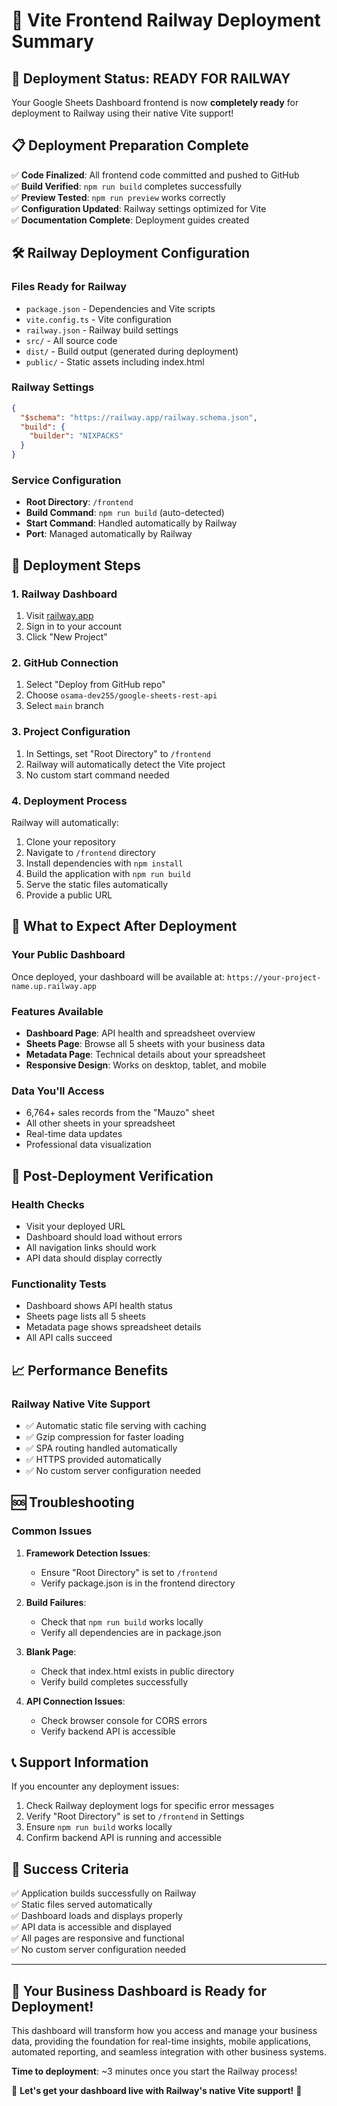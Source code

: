 # 🎉 Vite Frontend Railway Deployment Summary

## 🚀 Deployment Status: READY FOR RAILWAY

Your Google Sheets Dashboard frontend is now **completely ready** for deployment to Railway using their native Vite support!

## 📋 Deployment Preparation Complete

✅ **Code Finalized**: All frontend code committed and pushed to GitHub  
✅ **Build Verified**: `npm run build` completes successfully  
✅ **Preview Tested**: `npm run preview` works correctly  
✅ **Configuration Updated**: Railway settings optimized for Vite  
✅ **Documentation Complete**: Deployment guides created  

## 🛠️ Railway Deployment Configuration

### Files Ready for Railway
- `package.json` - Dependencies and Vite scripts
- `vite.config.ts` - Vite configuration
- `railway.json` - Railway build settings
- `src/` - All source code
- `dist/` - Build output (generated during deployment)
- `public/` - Static assets including index.html

### Railway Settings
```json
{
  "$schema": "https://railway.app/railway.schema.json",
  "build": {
    "builder": "NIXPACKS"
  }
}
```

### Service Configuration
- **Root Directory**: `/frontend`
- **Build Command**: `npm run build` (auto-detected)
- **Start Command**: Handled automatically by Railway
- **Port**: Managed automatically by Railway

## 🚀 Deployment Steps

### 1. Railway Dashboard
1. Visit [railway.app](https://railway.app)
2. Sign in to your account
3. Click "New Project"

### 2. GitHub Connection
1. Select "Deploy from GitHub repo"
2. Choose `osama-dev255/google-sheets-rest-api`
3. Select `main` branch

### 3. Project Configuration
1. In Settings, set "Root Directory" to `/frontend`
2. Railway will automatically detect the Vite project
3. No custom start command needed

### 4. Deployment Process
Railway will automatically:
1. Clone your repository
2. Navigate to `/frontend` directory
3. Install dependencies with `npm install`
4. Build the application with `npm run build`
5. Serve the static files automatically
6. Provide a public URL

## 🎯 What to Expect After Deployment

### Your Public Dashboard
Once deployed, your dashboard will be available at:
`https://your-project-name.up.railway.app`

### Features Available
- **Dashboard Page**: API health and spreadsheet overview
- **Sheets Page**: Browse all 5 sheets with your business data
- **Metadata Page**: Technical details about your spreadsheet
- **Responsive Design**: Works on desktop, tablet, and mobile

### Data You'll Access
- 6,764+ sales records from the "Mauzo" sheet
- All other sheets in your spreadsheet
- Real-time data updates
- Professional data visualization

## 🔧 Post-Deployment Verification

### Health Checks
- Visit your deployed URL
- Dashboard should load without errors
- All navigation links should work
- API data should display correctly

### Functionality Tests
- Dashboard shows API health status
- Sheets page lists all 5 sheets
- Metadata page shows spreadsheet details
- All API calls succeed

## 📈 Performance Benefits

### Railway Native Vite Support
- ✅ Automatic static file serving with caching
- ✅ Gzip compression for faster loading
- ✅ SPA routing handled automatically
- ✅ HTTPS provided automatically
- ✅ No custom server configuration needed

## 🆘 Troubleshooting

### Common Issues

1. **Framework Detection Issues**:
   - Ensure "Root Directory" is set to `/frontend`
   - Verify package.json is in the frontend directory

2. **Build Failures**:
   - Check that `npm run build` works locally
   - Verify all dependencies are in package.json

3. **Blank Page**:
   - Check that index.html exists in public directory
   - Verify build completes successfully

4. **API Connection Issues**:
   - Check browser console for CORS errors
   - Verify backend API is accessible

## 📞 Support Information

If you encounter any deployment issues:
1. Check Railway deployment logs for specific error messages
2. Verify "Root Directory" is set to `/frontend` in Settings
3. Ensure `npm run build` works locally
4. Confirm backend API is running and accessible

## 🎊 Success Criteria

✅ Application builds successfully on Railway  
✅ Static files served automatically  
✅ Dashboard loads and displays properly  
✅ API data is accessible and displayed  
✅ All pages are responsive and functional  
✅ No custom server configuration needed  

---

## 🌟 **Your Business Dashboard is Ready for Deployment!**

This dashboard will transform how you access and manage your business data, providing the foundation for real-time insights, mobile applications, automated reporting, and seamless integration with other business systems.

**Time to deployment**: ~3 minutes once you start the Railway process!

🚀 **Let's get your dashboard live with Railway's native Vite support!** 🚀